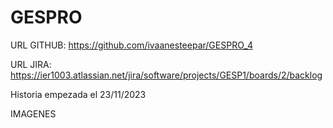 # GESPRO
URL GITHUB: https://github.com/ivaanesteepar/GESPRO_4 

URL JIRA: https://ier1003.atlassian.net/jira/software/projects/GESP1/boards/2/backlog 


Historia empezada el 23/11/2023

IMAGENES


